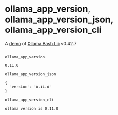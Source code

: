 # ollama_app_version, ollama_app_version_json, ollama_app_version_cli

A [demo](../README.md#demos) of [Ollama Bash Lib](https://github.com/attogram/ollama-bash-lib) v0.42.7
```

ollama_app_version

0.11.0

ollama_app_version_json

{
  "version": "0.11.0"
}

ollama_app_version_cli

ollama version is 0.11.0
```
